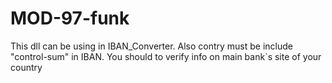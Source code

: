 # MOD-97-funk

This dll can be using in IBAN_Converter.
Also contry must be include "control-sum" in IBAN.
You should to verify info on main bank`s site of your country
